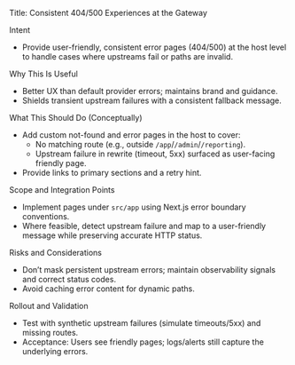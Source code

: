 Title: Consistent 404/500 Experiences at the Gateway

Intent
- Provide user-friendly, consistent error pages (404/500) at the host level to handle cases where upstreams fail or paths are invalid.

Why This Is Useful
- Better UX than default provider errors; maintains brand and guidance.
- Shields transient upstream failures with a consistent fallback message.

What This Should Do (Conceptually)
- Add custom not-found and error pages in the host to cover:
  - No matching route (e.g., outside `/app`/`/admin`/`/reporting`).
  - Upstream failure in rewrite (timeout, 5xx) surfaced as user-facing friendly page.
- Provide links to primary sections and a retry hint.

Scope and Integration Points
- Implement pages under `src/app` using Next.js error boundary conventions.
- Where feasible, detect upstream failure and map to a user-friendly message while preserving accurate HTTP status.

Risks and Considerations
- Don’t mask persistent upstream errors; maintain observability signals and correct status codes.
- Avoid caching error content for dynamic paths.

Rollout and Validation
- Test with synthetic upstream failures (simulate timeouts/5xx) and missing routes.
- Acceptance: Users see friendly pages; logs/alerts still capture the underlying errors.


